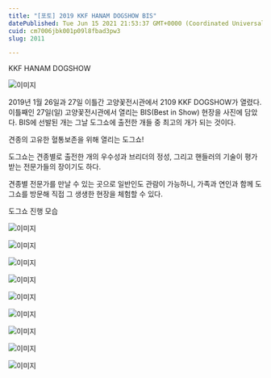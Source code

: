 ```yaml
---
title: "[포토] 2019 KKF HANAM DOGSHOW BIS"
datePublished: Tue Jun 15 2021 21:53:37 GMT+0000 (Coordinated Universal Time)
cuid: cm7006jbk001p09l8fbad3pw3
slug: 2011

---
```



KKF HANAM DOGSHOW

![이미지](https://cdn.hashnode.com/res/hashnode/image/upload/v1739249374665/bbc1096e-2baf-41ed-8424-0ca54c88e7ea.jpeg)

2019년 1월 26일과 27일 이틀간 고양꽃전시관에서 2109 KKF DOGSHOW가 열렸다. 이틀째인 27일(일) 고양꽃전시관에서 열리는 BIS(Best in Show) 현장을 사진에 담았다. BIS에 선발된 개는 그날 도그쇼에 출전한 개들 중 최고의 개가 되는 것이다.

견종의 고유한 혈통보존을 위해 열리는 도그쇼!

도그쇼는 견종별로 출전한 개의 우수성과 브리더의 정성, 그리고 핸들러의 기술이 평가받는 전문가들의 장이기도 하다.

견종별 전문가를 만날 수 있는 곳으로 일반인도 관람이 가능하니, 가족과 연인과 함께 도그쇼를 방문해 직접 그 생생한 현장을 체험할 수 있다.

도그쇼 진행 모습

![이미지](https://cdn.hashnode.com/res/hashnode/image/upload/v1739249376137/edee7f99-7637-441c-820e-1ec4eb11e270.jpeg)

![이미지](https://cdn.hashnode.com/res/hashnode/image/upload/v1739249377542/c776d5d5-cb86-4c55-98c9-96267485f514.jpeg)

![이미지](https://cdn.hashnode.com/res/hashnode/image/upload/v1739249379112/d2481a17-9cd6-40ae-bbd6-ecbffcd05330.jpeg)

![이미지](https://cdn.hashnode.com/res/hashnode/image/upload/v1739249381143/fd9511f8-d36c-4b17-a3f7-d146e7741dd2.jpeg)

![이미지](https://cdn.hashnode.com/res/hashnode/image/upload/v1739249382764/692e6b3a-5ba3-4329-b9dc-6ddfd3ddb6fa.jpeg)

![이미지](https://cdn.hashnode.com/res/hashnode/image/upload/v1739249384257/d09069c4-4f0c-4d2d-8bb0-334dbd9c506a.jpeg)

![이미지](https://cdn.hashnode.com/res/hashnode/image/upload/v1739249386123/d4835211-e581-4c31-9cf8-667318f04d4b.jpeg)

![이미지](https://cdn.hashnode.com/res/hashnode/image/upload/v1739249387959/9fde936c-c7ba-48d4-a80e-0635fd639b3b.jpeg)

![이미지](https://cdn.hashnode.com/res/hashnode/image/upload/v1739249390155/f191eba5-e7eb-4aa9-bb15-785541c26453.jpeg)